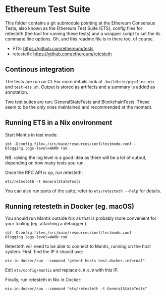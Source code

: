 # Ethereum Test Suite

This folder contains a git submodule pointing at the Ethereum Consensus Tests,
also known as the Ethereum Test Suite (ETS), config files for retesteth (the
tool for running these tests) and a wrapper script to set the its command line
options. Oh, and this readme file is in there too, of course.

* ETS: https://github.com/ethereum/tests
* retesteth: https://github.com/ethereum/retesteth

## Continous integration

The tests are run on CI. For more details look at `.buildkite/pipeline.nix` and
`test-ets.sh`. Output is stored as artifacts and a summary is added as
annotation.

Two test suites are run; GeneralStateTests and BlockchainTests. These seem to
be the only ones maintained and recommended at the moment.

## Running ETS in a Nix environment

Start Mantis in test mode:

    sbt -Dconfig.file=./src/main/resources/conf/testmode.conf -Dlogging.logs-level=WARN run

NB. raising the log level is a good idea as there will be a lot of output,
depending on how many tests you run.

Once the RPC API is up, run retesteth:

    ets/retesteth -t GeneralStateTests

You can also run parts of the suite; refer to `ets/retesteth --help` for details.

## Running retesteth in Docker (eg. macOS)

You should run Mantis outside Nix as that is probably more convenient for your
tooling (eg. attaching a debugger.)

    sbt -Dconfig.file=./src/main/resources/conf/testmode.conf -Dlogging.logs-level=WARN run

Retesteth will need to be able to connect to Mantis, running on the host
system. First, find the IP it should use:

    nix-in-docker/run --command "getent hosts host.docker.internal"

Edit `ets/config/mantis` and replace `0.0.0.0` with this IP.

Finally, run retesteth in Nix in Docker:

    nix-in-docker/run --command "ets/retesteth -t GeneralStateTests"

